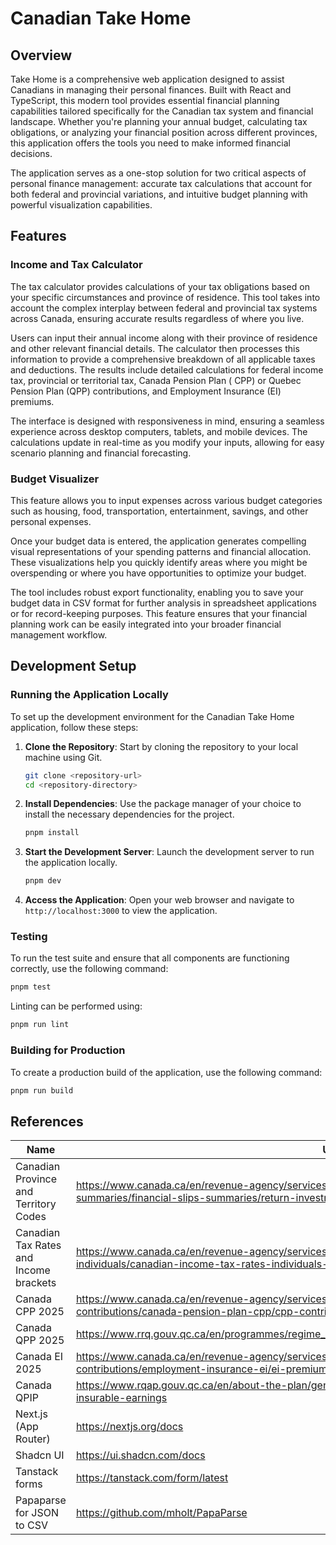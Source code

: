 # Canadian Take Home

## Overview

Take Home is a comprehensive web application designed to assist Canadians in managing their personal
finances. Built with React and TypeScript, this modern tool provides essential financial planning capabilities tailored
specifically for the Canadian tax system and financial landscape. Whether you're planning your annual budget,
calculating tax obligations, or analyzing your financial position across different provinces, this application offers
the tools you need to make informed financial decisions.

The application serves as a one-stop solution for two critical aspects of personal finance management: accurate tax
calculations that account for both federal and provincial variations, and intuitive budget planning with powerful
visualization capabilities.

## Features

### Income and Tax Calculator

The tax calculator provides calculations of your tax obligations based on your specific circumstances and
province of residence. This tool takes into account the complex interplay between federal and provincial tax systems
across Canada, ensuring accurate results regardless of where you live.

Users can input their annual income along with their province of residence and other relevant financial details. The
calculator then processes this information to provide a comprehensive breakdown of all applicable taxes and deductions.
The results include detailed calculations for federal income tax, provincial or territorial tax, Canada Pension Plan (
CPP) or Quebec Pension Plan (QPP) contributions, and Employment Insurance (EI) premiums.

The interface is designed with responsiveness in mind, ensuring a seamless experience across desktop computers, tablets,
and mobile devices. The calculations update in real-time as you modify your inputs, allowing for easy scenario planning
and financial forecasting.

### Budget Visualizer

This feature allows you to input expenses across various budget categories such as housing, food, transportation,
entertainment, savings, and other personal expenses.

Once your budget data is entered, the application generates compelling visual representations of your spending patterns
and financial allocation. These visualizations help you quickly identify areas where you might be overspending or where
you have opportunities to optimize your budget.

The tool includes robust export functionality, enabling you to save your budget data in CSV format for further analysis
in spreadsheet applications or for record-keeping purposes. This feature ensures that your financial planning work can
be easily integrated into your broader financial management workflow.

## Development Setup

### Running the Application Locally

To set up the development environment for the Canadian Take Home application, follow these steps:

1. **Clone the Repository**: Start by cloning the repository to your local machine using Git.

    ```bash
    git clone <repository-url>
    cd <repository-directory>
    ```

2. **Install Dependencies**: Use the package manager of your choice to install the necessary dependencies for the
   project.

    ```bash
    pnpm install
    ```

3. **Start the Development Server**: Launch the development server to run the application locally.

    ```bash
    pnpm dev
    ```

4. **Access the Application**: Open your web browser and navigate to `http://localhost:3000` to view the application.

### Testing

To run the test suite and ensure that all components are functioning correctly, use the following command:

```bash
pnpm test
```

Linting can be performed using:

```bash
pnpm run lint
```

### Building for Production

To create a production build of the application, use the following command:

```bash
pnpm run build
```

## References

| Name                                   | URL                                                                                                                                                                                       |
| -------------------------------------- | ----------------------------------------------------------------------------------------------------------------------------------------------------------------------------------------- |
| Canadian Province and Territory Codes  | https://www.canada.ca/en/revenue-agency/services/tax/businesses/topics/completing-slips-summaries/financial-slips-summaries/return-investment-income-t5/provincial-territorial-codes.html |
| Canadian Tax Rates and Income brackets | https://www.canada.ca/en/revenue-agency/services/tax/individuals/frequently-asked-questions-individuals/canadian-income-tax-rates-individuals-current-previous-years.html                 |
| Canada CPP 2025                        | https://www.canada.ca/en/revenue-agency/services/tax/businesses/topics/payroll/payroll-deductions-contributions/canada-pension-plan-cpp/cpp-contribution-rates-maximums-exemptions.html   |
| Canada QPP 2025                        | https://www.rrq.gouv.qc.ca/en/programmes/regime_rentes/travail_cotisations/Pages/travail_cotisations.aspx                                                                                 |
| Canada EI 2025                         | https://www.canada.ca/en/revenue-agency/services/tax/businesses/topics/payroll/payroll-deductions-contributions/employment-insurance-ei/ei-premium-rates-maximums.html#h_2                |
| Canada QPIP                            | https://www.rqap.gouv.qc.ca/en/about-the-plan/general-information/premiums-and-maximum-insurable-earnings                                                                                 |
| Next.js (App Router)                   | https://nextjs.org/docs                                                                                                                                                                   |
| Shadcn UI                              | https://ui.shadcn.com/docs                                                                                                                                                                |
| Tanstack forms                         | https://tanstack.com/form/latest                                                                                                                                                          |
| Papaparse for JSON to CSV              | https://github.com/mholt/PapaParse                                                                                                                                                        |

